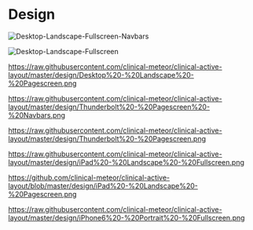 Design
===============

![Desktop-Landscape-Fullscreen-Navbars](https://raw.githubusercontent.com/clinical-meteor/clinical-active-layout/master/design/Desktop%20-%20Landscape%20-%20Fullscreen%20-%20Navbars.png)

![Desktop-Landscape-Fullscreen](https://raw.githubusercontent.com/clinical-meteor/clinical-active-layout/master/design/Desktop%20-%20Landscape%20-%20Fullscreen.png)

https://raw.githubusercontent.com/clinical-meteor/clinical-active-layout/master/design/Desktop%20-%20Landscape%20-%20Pagescreen.png

https://raw.githubusercontent.com/clinical-meteor/clinical-active-layout/master/design/Thunderbolt%20-%20Pagescreen%20-%20Navbars.png

https://raw.githubusercontent.com/clinical-meteor/clinical-active-layout/master/design/Thunderbolt%20-%20Pagescreen.png

https://raw.githubusercontent.com/clinical-meteor/clinical-active-layout/master/design/iPad%20-%20Landscape%20-%20Fullscreen.png

https://github.com/clinical-meteor/clinical-active-layout/blob/master/design/iPad%20-%20Landscape%20-%20Pagescreen.png

https://raw.githubusercontent.com/clinical-meteor/clinical-active-layout/master/design/iPhone6%20-%20Portrait%20-%20Fullscreen.png







